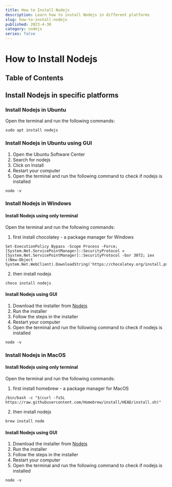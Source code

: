 ```yaml
---
title: How to Install Nodejs
description: Learn how to install Nodejs in different platforms
slug: how-to-install-nodejs
published: 2023-4-30
category: nodejs
series: false
---
```


# How to Install Nodejs

## Table of Contents

## Install Nodejs in specific platforms

### Install Nodejs in Ubuntu

Open the terminal and run the following commands:

```bash:terminal
sudo apt install nodejs
```

### Install Nodejs in Ubuntu using GUI

1. Open the Ubuntu Software Center
2. Search for nodejs
3. Click on Install
4. Restart your computer
5. Open the terminal and run the following command to check if nodejs is installed

```bash:terminal
node -v
```

### Install Nodejs in Windows

#### Install Nodejs using only terminal

Open the terminal and run the following commands:

1. first install chocolatey - a package manager for Windows

```bash:terminal
Set-ExecutionPolicy Bypass -Scope Process -Force; [System.Net.ServicePointManager]::SecurityProtocol = [System.Net.ServicePointManager]::SecurityProtocol -bor 3072; iex ((New-Object System.Net.WebClient).DownloadString('https://chocolatey.org/install.ps1'))
```

2. then install nodejs

```bash:terminal
choco install nodejs
```

#### Install Nodejs using GUI

1. Download the installer from [Nodejs](https://nodejs.org/en/download/)
2. Run the installer
3. Follow the steps in the installer
4. Restart your computer
5. Open the terminal and run the following command to check if nodejs is installed

```bash:terminal
node -v
```

### Install Nodejs in MacOS

#### Install Nodejs using only terminal

Open the terminal and run the following commands:

1. first install homebrew - a package manager for MacOS

```bash:terminal
/bin/bash -c "$(curl -fsSL https://raw.githubusercontent.com/Homebrew/install/HEAD/install.sh)"
```

2. then install nodejs

```bash:terminal
brew install node
```

#### Install Nodejs using GUI

1. Download the installer from [Nodejs](https://nodejs.org/en/download/)
2. Run the installer
3. Follow the steps in the installer
4. Restart your computer
5. Open the terminal and run the following command to check if nodejs is installed

```bash:terminal
node -v
```
